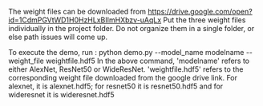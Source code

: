 The weight files can be downloaded from https://drive.google.com/open?id=1CdmPGVtWD1H0HzHLxBIImHXbzv-uAqLx
Put the three weight files individually in the project folder. Do not organize them in a single folder, or else path issues will come up.

To execute the demo, run :
python demo.py --model_name modelname --weight_file weightfile.hdf5 
In the above command, 'modelname' refers to either AlexNet, ResNet50 or WideResNet. 'weightfile.hdf5' refers to the corresponding weight file downloaded from the google drive link. 
For alexnet, it is alexnet.hdf5; for resnet50 it is resnet50.hdf5 and for wideresnet it is wideresnet.hdf5
